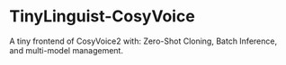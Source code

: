# TinyLinguist-CosyVoice
A tiny frontend of CosyVoice2 with: Zero-Shot Cloning, Batch Inference, and multi-model management.
